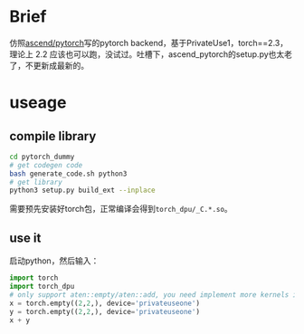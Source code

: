 # Brief

仿照[ascend/pytorch](https://github.com/ascend/pytorch)写的pytorch backend，基于PrivateUse1，torch==2.3，理论上 2.2 应该也可以跑，没试过。吐槽下，ascend_pytorch的setup.py也太老了，不更新成最新的。

# useage

## compile library
```bash
cd pytorch_dummy
# get codegen code
bash generate_code.sh python3
# get library
python3 setup.py build_ext --inplace
```
需要预先安装好torch包，正常编译会得到`torch_dpu/_C.*.so`。

## use it

启动python，然后输入：
```python
import torch
import torch_dpu
# only support aten::empty/aten::add, you need implement more kernels if you want
x = torch.empty((2,2,), device='privateuseone')
y = torch.empty((2,2,), device='privateuseone')
x + y
```
